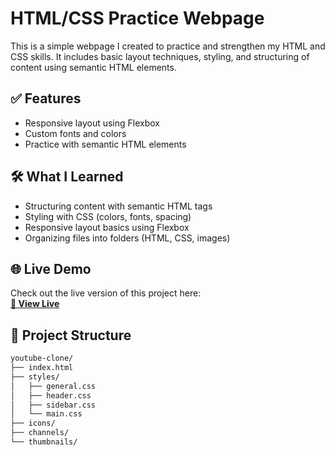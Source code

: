 # HTML/CSS Practice Webpage

This is a simple webpage I created to practice and strengthen my HTML and CSS skills. It includes basic layout techniques, styling, and structuring of content using semantic HTML elements.

## ✅ Features

- Responsive layout using Flexbox  
- Custom fonts and colors  
- Practice with semantic HTML elements  

## 🛠️ What I Learned

- Structuring content with semantic HTML tags  
- Styling with CSS (colors, fonts, spacing)  
- Responsive layout basics using Flexbox  
- Organizing files into folders (HTML, CSS, images)  

## 🌐 Live Demo

Check out the live version of this project here:  
[**🔗 View Live**](https://shagunn29.github.io/YouTube-clone-webpage)  


## 📁 Project Structure

```bash
youtube-clone/
├── index.html
├── styles/
│   ├── general.css
│   ├── header.css
│   ├── sidebar.css
│   └── main.css
├── icons/
├── channels/
└── thumbnails/

